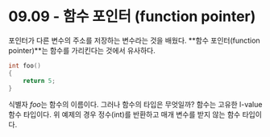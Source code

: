 # 09.09 - 함수 포인터 (function pointer)

포인터가 다른 변수의 주소를 저장하는 변수라는 것을 배웠다. **함수 포인터(function pointer)**는 함수를 가리킨다는 것에서 유사하다.

```cpp
int foo()
{
    return 5;
}
```

식별자 *foo*는 함수의 이름이다. 그러나 함수의 타입은 무엇일까? 함수는 고유한 l-value 함수 타입이다. 위 예제의 경우 정수(int)를 반환하고 매개 변수를 받지 않는 함수 타입이다.